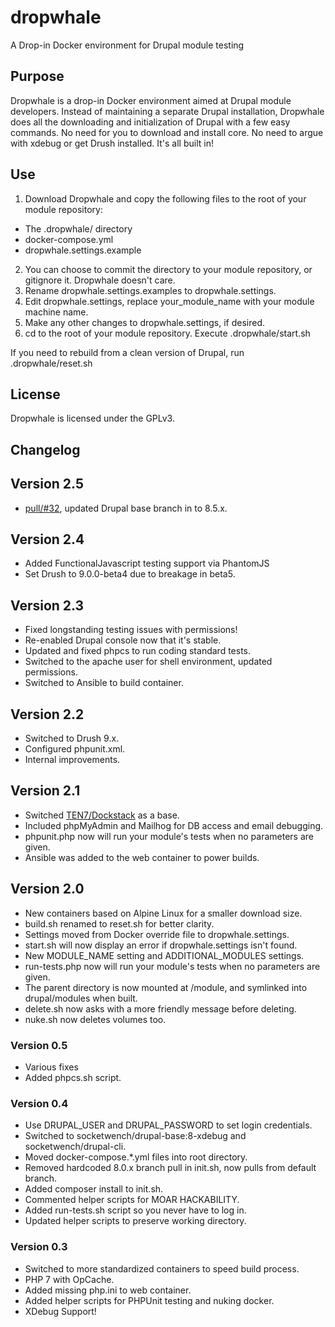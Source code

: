 # dropwhale
A Drop-in Docker environment for Drupal module testing

## Purpose

Dropwhale is a drop-in Docker environment aimed at Drupal module
developers. Instead of maintaining a separate Drupal installation,
Dropwhale does all the downloading and initialization of Drupal with a
few easy commands. No need for you to download and install core. No
need to argue with xdebug or get Drush installed. It's all built in!

## Use

1. Download Dropwhale and copy the following files to the root of your module repository:
  * The .dropwhale/ directory
  * docker-compose.yml
  * dropwhale.settings.example
2. You can choose to commit the directory to your module repository, or gitignore it. Dropwhale doesn't care.
3. Rename dropwhale.settings.examples to dropwhale.settings.
4. Edit dropwhale.settings, replace your_module_name with your module machine name.
5. Make any other changes to dropwhale.settings, if desired.
6. cd to the root of your module repository. Execute .dropwhale/start.sh

If you need to rebuild from a clean version of Drupal, run .dropwhale/reset.sh

## License

Dropwhale is licensed under the GPLv3.

## Changelog

## Version 2.5
* [pull/#32](https://github.com/socketwench/dropwhale/pull/32), updated Drupal base branch in to 8.5.x.

## Version 2.4
* Added FunctionalJavascript testing support via PhantomJS
* Set Drush to 9.0.0-beta4 due to breakage in beta5.

## Version 2.3
* Fixed longstanding testing issues with permissions!
* Re-enabled Drupal console now that it's stable.
* Updated and fixed phpcs to run coding standard tests.
* Switched to the apache user for shell environment, updated permissions.
* Switched to Ansible to build container.

## Version 2.2
* Switched to Drush 9.x.
* Configured phpunit.xml.
* Internal improvements.

## Version 2.1
* Switched [TEN7/Dockstack](https://github.com/ten7/dockstack) as a base.
* Included phpMyAdmin and Mailhog for DB access and email debugging.
* phpunit.php now will run your module's tests when no parameters are given.
* Ansible was added to the web container to power builds.

## Version 2.0
* New containers based on Alpine Linux for a smaller download size.
* build.sh renamed to reset.sh for better clarity.
* Settings moved from Docker override file to dropwhale.settings.
* start.sh will now display an error if dropwhale.settings isn't found.
* New MODULE_NAME setting and ADDITIONAL_MODULES settings.
* run-tests.php now will run your module's tests when no parameters are given.
* The parent directory is now mounted at /module, and symlinked into drupal/modules when built.
* delete.sh now asks with a more friendly message before deleting.
* nuke.sh now deletes volumes too.

### Version 0.5
* Various fixes
* Added phpcs.sh script.

### Version 0.4
* Use DRUPAL_USER and DRUPAL_PASSWORD to set login credentials.
* Switched to socketwench/drupal-base:8-xdebug and socketwench/drupal-cli.
* Moved docker-compose.*.yml files into root directory.
* Removed hardcoded 8.0.x branch pull in init.sh, now pulls from default branch.
* Added composer install to init.sh.
* Commented helper scripts for MOAR HACKABILITY.
* Added run-tests.sh script so you never have to log in.
* Updated helper scripts to preserve working directory.

### Version 0.3
* Switched to more standardized containers to speed build process.
* PHP 7 with OpCache.
* Added missing php.ini to web container.
* Added helper scripts for PHPUnit testing and nuking docker.
* XDebug Support!
